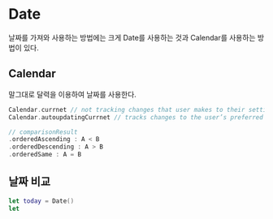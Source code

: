 # Date

날짜를 가져와 사용하는 방법에는 크게 Date를 사용하는 것과 Calendar를 사용하는 방법이 있다.

## Calendar

말그대로 달력을 이용하여 날짜를 사용한다.

```swift
Calendar.currnet // not tracking changes that user makes to their settings
Calendar.autoupdatingCurrnet // tracks changes to the user’s preferred calendar
```
```swift
// comparisonResult
.orderedAscending : A < B
.orderedDescending : A > B
.orderedSame : A = B
```

## 날짜 비교

```swift
let today = Date()
let 
```

